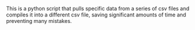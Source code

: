 This is a python script that pulls specific data from a series of csv files and compiles it into a different csv file, saving significant amounts of time and preventing many mistakes. 
